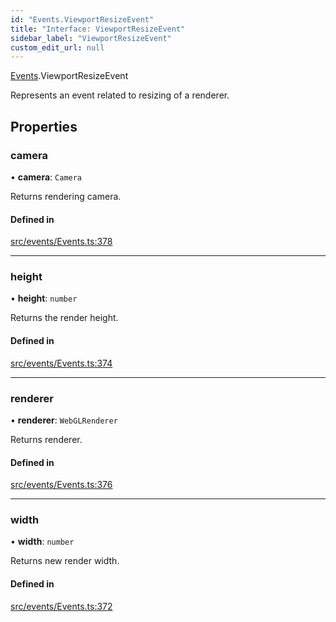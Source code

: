 ```yaml
---
id: "Events.ViewportResizeEvent"
title: "Interface: ViewportResizeEvent"
sidebar_label: "ViewportResizeEvent"
custom_edit_url: null
---
```


[Events](../namespaces/Events.md).ViewportResizeEvent

Represents an event related to resizing of a renderer.

## Properties

### camera

• **camera**: `Camera`

Returns rendering camera.

#### Defined in

[src/events/Events.ts:378](https://github.com/agargaro/three.ez/blob/ddf86ba/src/events/Events.ts#L378)

___

### height

• **height**: `number`

Returns the render height.

#### Defined in

[src/events/Events.ts:374](https://github.com/agargaro/three.ez/blob/ddf86ba/src/events/Events.ts#L374)

___

### renderer

• **renderer**: `WebGLRenderer`

Returns renderer.

#### Defined in

[src/events/Events.ts:376](https://github.com/agargaro/three.ez/blob/ddf86ba/src/events/Events.ts#L376)

___

### width

• **width**: `number`

Returns new render width.

#### Defined in

[src/events/Events.ts:372](https://github.com/agargaro/three.ez/blob/ddf86ba/src/events/Events.ts#L372)

